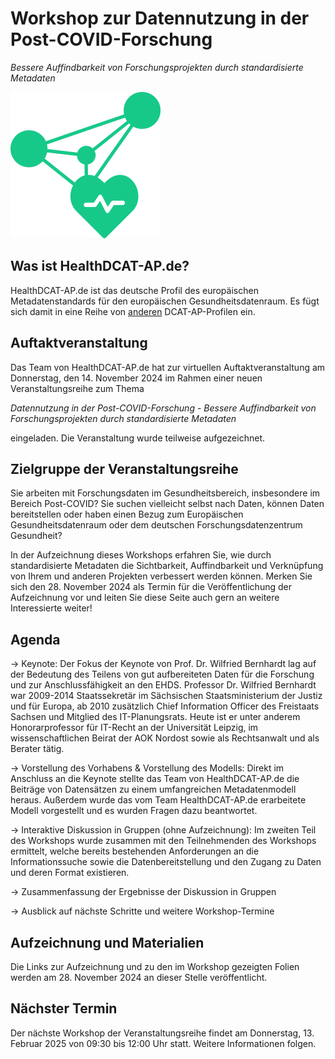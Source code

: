 

# Workshop zur Datennutzung in der Post-COVID-Forschung

*Bessere Auffindbarkeit von Forschungsprojekten durch standardisierte Metadaten*

![Logo HealthDCAT-AP.de](https://github.com/HealthDCAT-AP-de/healthdcat-ap.de/blob/main/images/logo_small.png?raw=true)



## Was ist HealthDCAT-AP.de?

HealthDCAT-AP.de ist das deutsche Profil des europäischen Metadatenstandards für den europäischen Gesundheitsdatenraum. Es fügt sich damit in eine Reihe von [anderen](https://github.com/GKStGovData/awesome-dcat-ap) DCAT-AP-Profilen ein.



## Auftaktveranstaltung

Das Team von HealthDCAT-AP.de hat zur virtuellen Auftaktveranstaltung am Donnerstag, den 14. November 2024 im Rahmen einer neuen Veranstaltungsreihe zum Thema 

*Datennutzung in der Post-COVID-Forschung - Bessere Auffindbarkeit von Forschungsprojekten durch standardisierte Metadaten* 

eingeladen. 
Die Veranstaltung wurde teilweise aufgezeichnet.



## Zielgruppe der Veranstaltungsreihe

Sie arbeiten mit Forschungsdaten im Gesundheitsbereich, insbesondere im Bereich Post-COVID? Sie suchen vielleicht selbst nach Daten, können Daten bereitstellen oder haben einen Bezug zum Europäischen Gesundheitsdatenraum oder dem deutschen Forschungsdatenzentrum Gesundheit? 

In der Aufzeichnung dieses Workshops erfahren Sie, wie durch standardisierte Metadaten die Sichtbarkeit, Auffindbarkeit und Verknüpfung von Ihrem und anderen Projekten verbessert werden können. 
Merken Sie sich den 28. November 2024 als Termin für die Veröffentlichung der Aufzeichnung vor und leiten Sie diese Seite auch gern an weitere Interessierte weiter! 



## Agenda

→ Keynote: 
Der Fokus der Keynote von Prof. Dr. Wilfried Bernhardt lag auf der Bedeutung des Teilens von gut aufbereiteten Daten für die Forschung und zur Anschlussfähigkeit an den EHDS.
Professor Dr. Wilfried Bernhardt war 2009-2014 Staatssekretär im Sächsischen Staatsministerium der Justiz und für Europa, ab 2010 zusätzlich Chief Information Officer des Freistaats Sachsen und Mitglied des IT-Planungsrats. Heute ist er unter anderem Honorarprofessor für IT-Recht an der Universität Leipzig, im wissenschaftlichen Beirat der AOK Nordost sowie als Rechtsanwalt und als Berater tätig.

→ Vorstellung des Vorhabens & Vorstellung des Modells: 
Direkt im Anschluss an die Keynote stellte das Team von HealthDCAT-AP.de die Beiträge von Datensätzen zu einem umfangreichen Metadatenmodell heraus. Außerdem wurde das vom Team HealthDCAT-AP.de erarbeitete Modell vorgestellt und es wurden Fragen dazu beantwortet.

→ Interaktive Diskussion in Gruppen (ohne Aufzeichnung):
Im zweiten Teil des Workshops wurde zusammen mit den Teilnehmenden des Workshops ermittelt, welche bereits bestehenden Anforderungen an die Informationssuche sowie die Datenbereitstellung und den Zugang zu Daten und deren Format existieren.

→ Zusammenfassung der Ergebnisse der Diskussion in Gruppen 

→ Ausblick auf nächste Schritte und weitere Workshop-Termine



## Aufzeichnung und Materialien

Die Links zur Aufzeichnung und zu den im Workshop gezeigten Folien werden am 28. November 2024 an dieser Stelle veröffentlicht.



## Nächster Termin

Der nächste Workshop der Veranstaltungsreihe findet am Donnerstag, 13. Februar 2025 von 09:30 bis 12:00 Uhr statt. Weitere Informationen folgen.
